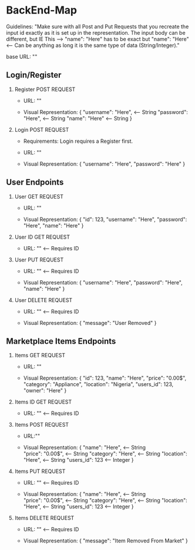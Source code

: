 # BackEnd-Map

Guidelines: "Make sure with all Post and Put Requests that you recreate the input id exactly as it is set up in the representation. The input body can be different, but IE This --> "name": "Here" has to be exact but "name": "Here" <-- Can be anything as long it is the same type of data (String/Integer)."

base URL: ""

## Login/Register

1. Register POST REQUEST
    - URL: ""
    
    - Visual Representation: 
    {
        "username": "Here", <-- String
        "password": "Here", <-- String
        "name": "Here" <-- String
    }

2. Login POST REQUEST
    - Requirements: Login requires a Register first.

    - URL: ""
    
    - Visual Representation: 
    {
        "username": "Here",
        "password": "Here"
    }

## User Endpoints

1. User GET REQUEST
    - URL: ""

    - Visual Representation: 
    {
        "id": 123,
        "username": "Here",
        "password": "Here",
        "name": "Here"
    }

2. User ID GET REQUEST
    - URL: "" <-- Requires ID

3. User PUT REQUEST
    - URL: "" <-- Requires ID
    
    - Visual Representation: 
    {
        "username": "Here",
        "password": "Here",
        "name": "Here"
    }

4. User DELETE REQUEST
    - URL: "" <-- Requires ID

    - Visual Representation: 
    {
        "message": "User Removed"
    }

## Marketplace Items Endpoints

1. Items GET REQUEST
    - URL: ""

    - Visual Representation: 
    {
        "id": 123,
        "name": "Here",
        "price": "0.00$",
        "category": "Appliance",
        "location": "Nigeria",
        "users_id": 123,
        "owner": "Here"
    }

2. Items ID GET REQUEST
    - URL: "" <-- Requires ID

3. Items POST REQUEST
    - URL:""

    - Visual Representation: 
    {
        "name": "Here", <-- String  
        "price": "0.00$", <-- String
        "category": "Here", <-- String
        "location": "Here", <-- String
        "users_id": 123 <-- Integer
    }

4. Items PUT REQUEST
    - URL: "" <-- Requires ID

    - Visual Representation: 
    {
        "name": "Here", <-- String  
        "price": "0.00$", <-- String
        "category": "Here", <-- String
        "location": "Here", <-- String
        "users_id": 123 <-- Integer
    }

5. Items DELETE REQUEST
    - URL: "" <-- Requires ID

    - Visual Representation: 
    {
        "message": "Item Removed From Market"
    }
